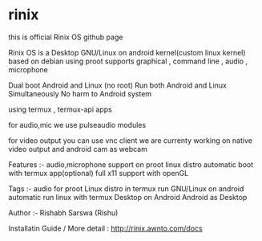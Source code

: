 # rinix


this is official Rinix OS github page


Rinix OS is a Desktop GNU/Linux on android kernel(custom linux kernel)
based on debian using proot
supports graphical , command line , audio , microphone

Dual boot Android and Linux (no root)
Run both Android and Linux Simultaneously
No harm to Android system

using termux , termux-api apps

for audio,mic we use pulseaudio modules

for video output you can use vnc client
we are currenty working on native video output 
and android cam as webcam

Features :-
audio,microphone support on proot linux distro
automatic boot with termux app(optional)
full x11 support with openGL

Tags :-
audio for proot Linux distro in termux
run GNU/Linux on android
automatic run linux with termux
Desktop on Android
Android as Desktop


Author :- Rishabh Sarswa (Rishu)

Installatin Guide / More detail : http://rinix.awnto.com/docs
